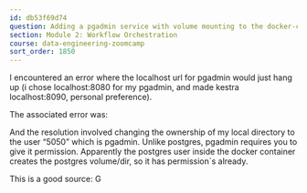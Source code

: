 ```yaml
---
id: db53f69d74
question: Adding a pgadmin service with volume mounting to the docker-compose:
section: Module 2: Workflow Orchestration
course: data-engineering-zoomcamp
sort_order: 1850
---
```


I encountered an error where the localhost url for pgadmin would just hang up (i chose localhost:8080 for my pgadmin, and made kestra localhost:8090, personal preference).

The associated error was:

And the resolution involved changing the ownership of my local directory to the user “5050” which is pgadmin. Unlike postgres, pgadmin requires you to give it permission. Apparently the postgres user inside the docker container creates the postgres volume/dir, so it has permission`s already.

This is a good source: G

